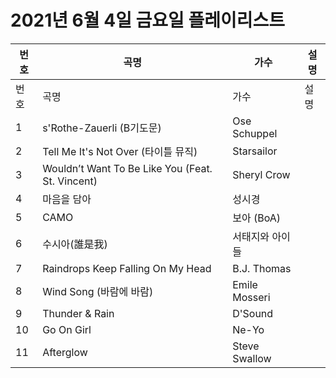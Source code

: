 # 2021년 6월 4일 금요일 플레이리스트

| 번호 | 곡명 | 가수 | 설명 |
|------|------|------|------|
| 번호 | 곡명 | 가수 | 설명 |
| 1 | s'Rothe-Zauerli (B기도문) | Ose Schuppel |  |
| 2 | Tell Me It's Not Over (타이틀 뮤직) | Starsailor |  |
| 3 | Wouldn’t Want To Be Like You (Feat. St. Vincent) | Sheryl Crow |  |
| 4 | 마음을 담아 | 성시경 |  |
| 5 | CAMO | 보아 (BoA) |  |
| 6 | 수시아(誰是我) | 서태지와 아이들 |  |
| 7 | Raindrops Keep Falling On My Head | B.J. Thomas |  |
| 8 | Wind Song (바람에 바람) | Emile Mosseri |  |
| 9 | Thunder & Rain | D'Sound |  |
| 10 | Go On Girl | Ne-Yo |  |
| 11 | Afterglow | Steve Swallow |  |
